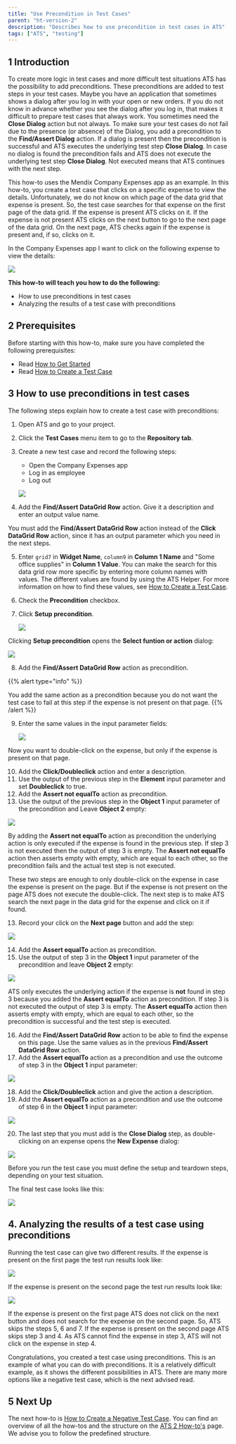 ```yaml
---
title: "Use Precondition in Test Cases"
parent: "ht-version-2"
description: "Describes how to use precondition in test cases in ATS"
tags: ["ATS", "testing"]
---
```


## 1 Introduction

To create more logic in test cases and more difficult test situations ATS has the possibility to add preconditions. These preconditions are added to test steps in your test cases. Maybe you have an application that sometimes shows a dialog after you log in with your open or new orders. If you do not know in advance whether you see the dialog after you log in, that makes it difficult to prepare test cases that always work. You sometimes need the **Close Dialog** action but not always. To make sure your test cases do not fail due to the presence (or absence) of the Dialog, you add a precondition to the **Find/Assert Dialog** action. If a dialog is present then the precondition is successful and ATS executes the underlying test step **Close Dialog**. In case no dialog is found the precondition fails and ATS does not execute the underlying test step **Close Dialog**. Not executed means that ATS continues with the next step.

This how-to uses the Mendix Company Expenses app as an example. In this how-to, you create a test case that clicks on a specific expense to view the details. Unfortunately, we do not know on which page of the data grid that expense is present. So, the test case searches for that expense on the first page of the data grid. If the expense is present ATS clicks on it. If the expense is not present ATS clicks on the next button to go to the next page of the data grid. On the next page, ATS checks again if the expense is present and, if so, clicks on it.  

In the Company Expenses app I want to click on the following expense to view the details:

![](attachments/use-precondition-in-test-cases-2/expense-to-click-on.png)

**This how-to will teach you how to do the following:**
* How to use preconditions in test cases
* Analyzing the results of a test case with preconditions

## 2 Prerequisites

Before starting with this how-to, make sure you have completed the following prerequisites:

* Read [How to Get Started](getting-started-2)
* Read [How to Create a Test Case](create-a-test-case-2)

## 3 How to use preconditions in test cases

The following steps explain how to create a test case with preconditions: 

1. Open ATS and go to your project.
2. Click the **Test Cases** menu item to go to the **Repository tab**.
3. Create a new test case and record the following steps:
    * Open the Company Expenses app
    * Log in as employee
    * Log out

   ![](attachments/use-precondition-in-test-cases-2/beginning-of-test-case.png)

4. Add the **Find/Assert DataGrid Row** action. Give it a description and enter an output value name.

You must add the **Find/Assert DataGrid Row** action instead of the **Click DataGrid Row** action, since it has an output parameter which you need in the next steps.

5. Enter `grid7` in **Widget Name**, `column9` in **Column 1 Name** and "Some office supplies" in **Column 1 Value**. You can make the search for this data grid row more specific by entering more column names with values. The different values are found by using the ATS Helper. For more information on how to find these values, see [How to Create a Test Case](create-a-test-case-2).
6. Check the **Precondition** checkbox.
7. Click **Setup precondition**.

   ![](attachments/use-precondition-in-test-cases-2/find-datagrid-row.png)

Clicking **Setup precondition** opens the **Select funtion or action** dialog:

   ![](attachments/use-precondition-in-test-cases-2/select-function-or-action.png)

8. Add the **Find/Assert DataGrid Row** action as precondition. 

{{% alert type="info" %}}

You add the same action as a precondition because you do not want the test case to fail at this step if the expense is not present on that page.
{{% /alert %}}

9. Enter the same values in the input parameter fields:

   ![](attachments/use-precondition-in-test-cases-2/find-datagrid-row-precondition.png)

Now you want to double-click on the expense, but only if the expense is present on that page.

10. Add the **Click/Doubleclick** action and enter a description. 
11. Use the output of the previous step in the **Element** input parameter and set **Doubleclick** to true. 
11. Add the **Assert not equalTo** action as precondition.
12. Use the output of the previous step in the **Object 1** input parameter of the precondition and Leave **Object 2** empty:

   ![](attachments/use-precondition-in-test-cases-2/click-doubleclick-action.png)

By adding the **Assert not equalTo** action as precondition the underlying action is only executed if the expense is found in the previous step. If step 3 is not executed then the output of step 3 is empty. The **Assert not equalTo** action then asserts empty with empty, which are equal to each other, so the precondition fails and the actual test step is not executed. 

These two steps are enough to only double-click on the expense in case the expense is present on the page. But if the expense is not present on the page ATS does not execute the double-click. The next step is to make ATS search the next page in the data grid for the expense and click on it if found.

13. Record your click on the **Next page** button and add the step:

   ![](attachments/use-precondition-in-test-cases-2/next-chunk.png)

14. Add the **Assert equalTo** action as precondition.
15. Use the output of step 3 in the **Object 1** input parameter of the precondition and leave **Object 2** empty: 

   ![](attachments/use-precondition-in-test-cases-2/click-widget-action.png)

ATS only executes the underlying action if the expense is **not** found in step 3 because you added the **Assert equalTo** action as precondition. If step 3 is not executed the output of step 3 is empty. The **Assert equalTo** action then asserts empty with empty, which are equal to each other, so the precondition is successful and the test step is executed.

16. Add the **Find/Assert DataGrid Row** action to be able to find the expense on this page. Use the same values as in the previous **Find/Assert DataGrid Row** action.
17. Add the **Assert equalTo** action as a precondition and use the outcome of step 3 in the **Object 1** input parameter:

   ![](attachments/use-precondition-in-test-cases-2/find-expense-on-new-page.png)

18. Add the **Click/Doubleclick** action and give the action a description.
19. Add the **Assert equalTo** action as a precondition and use the outcome of step 6 in the **Object 1** input parameter:

   ![](attachments/use-precondition-in-test-cases-2/click-on-found-expense.png)

20. The last step that you must add is the **Close Dialog** step, as double-clicking on an expense opens the **New Expense** dialog:

   ![](attachments/use-precondition-in-test-cases-2/new-expense-dialog.png)

Before you run the test case you must define the setup and teardown steps, depending on your test situation. 

The final test case looks like this:

   ![](attachments/use-precondition-in-test-cases-2/setup-and-teardown.png)

## 4. Analyzing the results of a test case using preconditions

Running the test case can give two different results. If the expense is present on the first page the test run results look like:

![](attachments/use-precondition-in-test-cases-2/expense-on-first-page.png)

If the expense is present on the second page the test run results look like:

![](attachments/use-precondition-in-test-cases-2/expense-on-second-page.png)

If the expense is present on the first page ATS does not click on the next button and does not search for the expense on the second page. So, ATS skips the steps 5, 6 and 7. If the expense is present on the second page ATS skips step 3 and 4. As ATS cannot find the expense in step 3, ATS will not click on the expense in step 4.

Congratulations, you created a test case using preconditions. This is an example of what you can do with preconditions. It is a relatively difficult example, as it shows the different possibilities in ATS. There are many more options like a negative test case, which is the next advised read. 

## 5 Next Up

The next how-to is [How to Create a Negative Test Case](create-a-negative-test-case-2). You can find an overview of all the how-tos and the structure on the [ATS 2 How-to's](ht-version-2) page. We advise you to follow the predefined structure.
